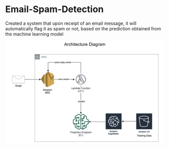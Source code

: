 # Email-Spam-Detection
 Created a system that upon receipt of an email message, it will automatically flag it as spam or not, based on the prediction obtained from the machine learning model

![alt text](https://github.com/KshitijaSAPatel/Email-Spam-Detection/blob/main/Cloud%20Formation/Architecture%20Diagram.png)
